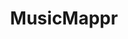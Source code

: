 ---
layout: external
title: MusicMappr
description: "Machine learning in javascript for remixing music in your browser."
role: Advisor
category: projects
external_url: https://github.com/fatsmcgee/MusicMappr
tags: [online music, digital, remix, dj, generative music, music, art]
image:
  thumb: musicmapperthumb.png
published: true
---